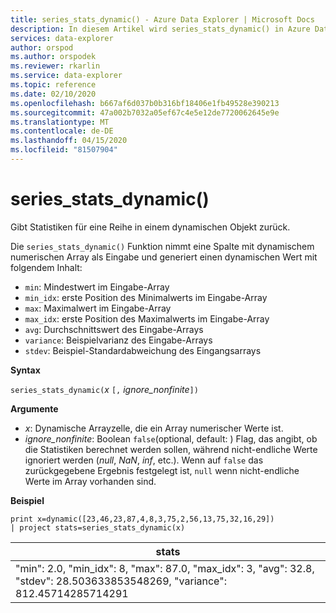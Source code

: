 ```yaml
---
title: series_stats_dynamic() - Azure Data Explorer | Microsoft Docs
description: In diesem Artikel wird series_stats_dynamic() in Azure Data Explorer beschrieben.
services: data-explorer
author: orspod
ms.author: orspodek
ms.reviewer: rkarlin
ms.service: data-explorer
ms.topic: reference
ms.date: 02/10/2020
ms.openlocfilehash: b667af6d037b0b316bf18406e1fb49528e390213
ms.sourcegitcommit: 47a002b7032a05ef67c4e5e12de7720062645e9e
ms.translationtype: MT
ms.contentlocale: de-DE
ms.lasthandoff: 04/15/2020
ms.locfileid: "81507904"
---
```

# <a name="series_stats_dynamic"></a>series_stats_dynamic()

Gibt Statistiken für eine Reihe in einem dynamischen Objekt zurück.  

Die `series_stats_dynamic()` Funktion nimmt eine Spalte mit dynamischem numerischen Array als Eingabe und generiert einen dynamischen Wert mit folgendem Inhalt:
* `min`: Mindestwert im Eingabe-Array
* `min_idx`: erste Position des Minimalwerts im Eingabe-Array
* `max`: Maximalwert im Eingabe-Array
* `max_idx`: erste Position des Maximalwerts im Eingabe-Array
* `avg`: Durchschnittswert des Eingabe-Arrays
* `variance`: Beispielvarianz des Eingabe-Arrays
* `stdev`: Beispiel-Standardabweichung des Eingangsarrays

**Syntax**

`series_stats_dynamic(`*x* `[,` *ignore_nonfinite*`])`

**Argumente**

* *x*: Dynamische Arrayzelle, die ein Array numerischer Werte ist. 
* *ignore_nonfinite*: Boolean `false`(optional, default: ) Flag, das angibt, ob die Statistiken berechnet werden sollen, während nicht-endliche Werte ignoriert werden (*null*, *NaN*, *inf*, etc.). Wenn auf `false` das zurückgegebene Ergebnis festgelegt ist, `null` wenn nicht-endliche Werte im Array vorhanden sind.

**Beispiel**

```kusto
print x=dynamic([23,46,23,87,4,8,3,75,2,56,13,75,32,16,29]) 
| project stats=series_stats_dynamic(x)
```

|stats
|---|
|"min": 2.0, "min_idx": 8, "max": 87.0, "max_idx": 3, "avg": 32.8, "stdev": 28.503633853548269, "variance": 812.45714285714291